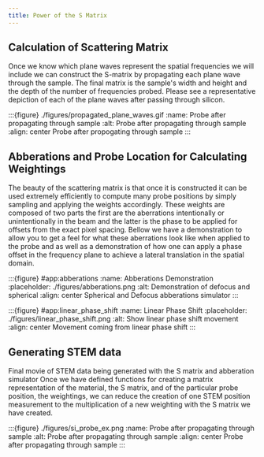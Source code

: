 ```yaml
---
title: Power of the S Matrix
---
```








## Calculation of Scattering Matrix
Once we know which plane waves represent the spatial frequencies we will include we can construct the S-matrix by propagating each plane wave through the sample. The final matrix is the sample's width and height and the depth of the number of frequencies probed. Please see a representative depiction of each of the plane waves after passing through silicon.

:::{figure} ./figures/propagated_plane_waves.gif
:name: Probe after propagating through sample
:alt: Probe after propagating through sample
:align: center
Probe after propogating through sample
:::

## Abberations and Probe Location for Calculating Weightings
The beauty of the scattering matrix is that once it is constructed it can be used extremely efficiently to compute many probe positions by simply sampling and applying the weights accordingly. These weights are composed of two parts the first are the aberrations intentionally or unintentionally in the beam and the latter is the phase to be applied for offsets from the exact pixel spacing. Bellow we have a demonstration to allow you to get a feel for what these aberrations look like when applied to the probe and as well as a demonstration of how one can apply a phase offset in the frequency plane to achieve a lateral translation in the spatial domain.

:::{figure} #app:abberations
:name: Abberations Demonstration
:placeholder: ./figures/abberations.png
:alt: Demonstration of defocus and spherical
:align: center
Spherical and Defocus abberations simulator
:::


:::{figure} #app:linear_phase_shift
:name: Linear Phase Shift
:placeholder: ./figures/linear_phase_shift.png
:alt: Show linear phase shift movement
:align: center
Movement coming from linear phase shift
:::

## Generating STEM data
Final movie of STEM data being generated with the S matrix and abberation simulator
Once we have defined functions for creating a matrix representation of the material, the S matrix, and of the particular probe position, the weightings, we can reduce the creation of one STEM position measurement to the multiplication of a new weighting with the S matrix we have created.

:::{figure} ./figures/si_probe_ex.png
:name: Probe after propagating through sample
:alt: Probe after propagating through sample
:align: center
Probe after propagating through sample
:::